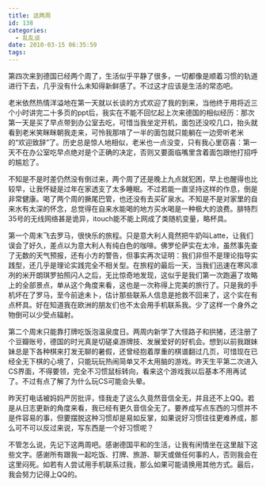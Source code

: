 ```yaml
---
title: 这两周
id: 138
categories:
  - 乱乱谈
date: 2010-03-15 06:35:59
tags:
---
```




 第四次来到德国已经两个周了，生活似乎平静了很多，一切都像是顺着习惯的轨道进行下去，几乎没有什么未知得新鲜感了。不过这才应该是生活的常态吧。

 老米依然热情洋溢地在第一天就以长谈的方式欢迎了我的到来，当他终于用将近三个小时讲完二十多页的ppt后，我实在不能不回忆起上次来德国的相似经历：那次第一天是买了早点带到办公室去吃，可惜当我坐定开机，面包还没咬几口，抬头就看到老米笑眯眯朝我走来，可怜我那啃了一半的面包就只能躺在一边旁听老米的“欢迎致辞”了。历史总是惊人地相似，老米也一点没变，只有我心里窃喜：第一天不在办公室吃早点绝对是个正确的决定，否则又要面临嘴里含着面包跟他打招呼的尴尬了。

 不知是不是时差仍然没有倒过来，两个周了还是晚上九点就犯困，早上也醒得也比较早，让我怀疑是过年在家透支了太多睡眠。不过若能一直坚持这样的作息，倒是非常健康。喝了两个周的撅尾巴管，也还没有去买矿泉水。不知是不是对家里的自来水有太深的怀念，总觉得在自来水能喝的地方买水喝是一种极大的浪费。腓特烈35号的无线网络甚是诡异，itouch能不能上网成了类随机变量，略杯具。

 第一个周末飞去罗马，很快乐的旅程。只是意大利人竟然把牛奶叫Latte，让我们误会了好久，差点以为意大利人有纯白色的咖啡。佛罗伦萨实在太冷，虽然事先查了无数的天气预报，还有小方的警告，但事实再次证明：我们非但不是理论指导实践型，还几乎是理论实践完全不相关型。在旅程的最后一天，当我们迅速在寒风凛冽的米开朗琪罗拍照闪人之后，无比惊奇地发现，这似乎是我们第一次跑遍了攻略上的全部景点，单从这个角度来看，这也是一次称得上完美的旅行了。只是我的手机坏在了罗马，至今前途未卜，估计那些联系人信息是抢救不回来了，这个实在有点杯具。好在知道我在欧洲的朋友们也不太会用手机联系我。少了这样一个身外之物倒可以少受点辐射。

 第二个周末只能靠打牌吃饭泡温泉度日。两周内新学了大怪路子和拱猪，还注册了个豆瓣账号，德国的时光真是切磋桌游牌技、发展爱好的好机会。想到以前我跟妹妹总是下各种棋来打发无聊的暑假，还曾经抱着厚重的棋谱翻过几页，可惜现在已经全无下棋的心境了，只能玩玩热闹简单又不太用脑的游戏。昨天生平第二次进入CS界面，不得要领，完全不习惯鼠标转向，看来这个游戏我以后基本不用再试了。不过有点了解了为什么玩CS可能会头晕。

 昨天打电话被妈妈严厉批评，怪我走了这么久竟然音信全无，并且还不上QQ。若是从日志更新的角度来看，我已经有更久音信全无了。要养成写点东西的习惯并不是件容易的事，但要摆脱这种习惯却是易如反掌，如果说好习惯往往更难养成，那么可不可以反过来说，写东西是一个好习惯呢？

 不管怎么说，先记下这两周吧。感谢德国平和的生活，让我有闲情坐在这里敲下这些文字。感谢所有跟我一起吃饭、打牌、旅游、聊天或做任何事的人，否则我会在这里闷死。如若有人尝试用手机联系过我，那么如果可能请换用其他方式。最后，我会努力记得上QQ的。

